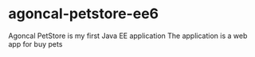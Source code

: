 # agoncal-petstore-ee6
Agoncal PetStore is my first Java EE application
The application is a web app for buy pets
